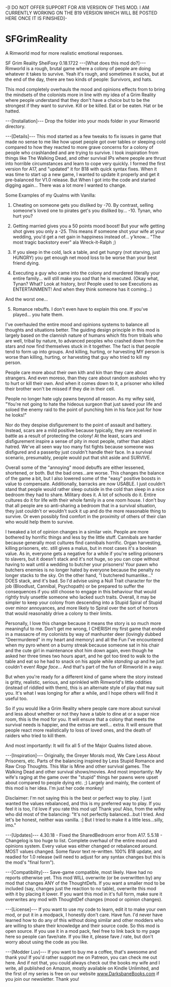 -[I DO NOT OFFER SUPPORT FOR A18 VERSION OF THIS MOD. I AM CURRENTLY WORKING ON THE B19 VERSION WHICH WILL BE POSTED HERE ONCE IT IS FINISHED]-


# SFGrimReality
A Rimworld mod for more realistic emotional responses.
<?xml version="1.0" encoding="utf-8"?>
<ModMetaData>
  <name>SF Grim Reality</name>
  <author>SheiFoxy</author>
  <targetVersion>0.18.1722</targetVersion>
  <description>
  ---[What does this mod do?]---
  Rimworld is a rough, brutal game where a colony of people are doing whatever it takes to survive. Yeah it's rough, and sometimes it sucks, but at the end of the day, there are two kinds of people: Survivors, and hats.
  
  This mod completely overhauls the mood and opinions effects from to bring the mindsets of the colonists more in line with my idea of a Grim Reality where people understand that they don't have a choice but to be the strongest if they want to survive. Kill or be killed. Eat or be eaten. Hat or be hatted.
  
  ---[Installation]---
  Drop the folder into your mods folder in your Rimworld directory.
  
  
  ---[Details]---
  This mod started as a few tweaks to fix issues in game that made no sense to me like how upset people got over tables or sleeping cold compared to how they reacted to more grave concerns for a colony of people who crashlanded and are trying to survive. I took inspiration from things like The Walking Dead, and other survival IPs where people are thrust into horrible circumstances and learn to cope very quickly. I formed the first version for A17, and "updated" it for B18 with quick syntax fixes. When it was time to start up a new game, I wanted to update it properly and get it pre-balanced for V1.0 release. But When I got into the code and started digging again... There was a lot more I wanted to change.
  
  Some Examples of my Qualms with Vanilla:
  
  1. Cheating on someone gets you disliked by -70. 
  By contrast, selling someone's loved one to pirates get's you disliked by... -10.
  Tynan, who hurt you?
  
  2. Getting married gives you a 50 points mood boost!
  But your wife getting shot gives you only a -25.
  This means if someone shot your wife at your wedding, you'd get a net gain in happiness instead of... y'know... "The most tragic backstory ever" ala Wreck-it-Ralph ;)
  
  3. If you sleep in the cold, lack a table, and get hungry (not starving, just HUNGRY) you get enough net mood loss to be worse than your best friend dying. 
  
  4. Executing a guy who came into the colony and murdered literally your entire family... will still make you *sad* that he is executed. (Okay what, Tynan? What? Look at history, bro! People used to see Executions as ENTERTAINMENT! And when they think someone has it coming...)
  
  And the worst one...
  
  5. Romance rebuffs. I don't even have to explain this one. If you've played... you hate them.
  
  I've overhauled the entire mood and opinions systems to balance all thoughts and situations better. The guiding design principle in this mod is largely based on the clannish nature of humans which fits from tribals who are well, tribal by nature, to advanced peoples who crashed down from the stars and now find themselves stuck in it together. The fact is that people tend to form up into groups. And killing, hurting, or harvesting MY person is worse than killing, hurting, or harvesting that guy who tried to kill my person. 
  
  People care more about their own kith and kin than they care about strangers. And even moreso, than they care about random assholes who try to hurt or kill their own. And when it comes down to it, a prisoner who killed their brother won't be missed if they die in their cell.
 
   People no longer hate ugly pawns beyond all reason. As my wifey said, "You're not going to hate the hideous surgeon that just saved your life and soloed the enemy raid to the point of punching him in his face just for how he looks!"
  
  Nor do they despise disfigurement to the point of assault and battery. Instead, scars are a mild positive because typically, they are received in battle as a result of protecting the colony! At the least, scars and disfigurement inspire a sense of pity in most people, rather than abject hatred. We've all seen way too many fist fights because someone was disfigured and a passerby just couldn't handle their face. In a survival scenario, presumably, people would put that shit aside and SURVIVE.
 
  Overall some of the "annoying" mood debuffs are either lessened, shortened, or both. But the bad ones...are worse.
  This changes the balance of the game a bit, but I also lowered some of the "easy" positive boosts in value to compensate. Additionally, barracks are now USABLE. I just couldn't stand that people would rather sleep outside in the cold than sleep in a nice bedroom they had to share. Military does it. A lot of schools do it. Entire cultures do it for life with their whole family in a one room house. I don't buy that all people are so anti-sharing a bedroom that in a survival situation, they just couldn't or wouldn't suck it up and do the more reasonable thing to survive. Or even possibly find comfort in the proximity of others of their clan who would help them to survive.
  
  I tweaked a lot of opinion changes in a similar vein. People are more bothered by horrific things and less by the little stuff. Cannibals are harder because generally most cultures find cannibals horrific. Organ harvesting, killing prisoners, etc. still gives a malus, but in most cases it's a boolean value. As in, everyone gets a negative for a while if you're selling prisoners to slavers, but it doesn't stack and it's not huge, so you can cope without having to wait until a wedding to butcher your prisoners! Your pawn who butchers enemies is no longer hated by everyone because the penalty no longer stacks to the sky. On the other hand, "I butchered humanlike..." DOES stack, and it's bad. So I'd advise using a Null Trait character for the job (Bloodlust, Cannibal, Psychopath) or be prepared to suffer the consequences if you still choose to engage in this behaviour that would rightly truly unsettle someone who lacked such traits. Overall, it may be simpler to keep your colony from descending into a Stupid Spiral of Stupid over minor annoyances, and more likely to Spiral over the sort of horrors that would reasonably drive a colony to their limits.
  
  Personally, I love this change because it means the story is so much more meaningful to me. Don't get me wrong, I CHERISH my first game that ended in a massacre of my colonists by way of manhunter deer (lovingly dubbed "Deermurdered" in my heart and memory) and all the Fun I've encountered when my pyro whent on a burny streak because someone sat in his chair and the cute girl in maintenance shot him down again, even though he asked her three times two hours apart, and he got too tired to walk to the table and eat so he had to snack on his apple while *standing up* and he just couldn't even! *Rage face*... And that's part of the fun of Rimworld in a way. 
  
  But when you're ready for a different kind of game where the story instead is gritty, realistic, serious, and sprinkled with Rimworld's little oddities (instead of riddled with them), this is an alternate style of play that may suit you. It's what I was longing for after a while, and I hope others will find it useful too.
 
  
  So if you would like a Grim Reality where people care more about survival and less about whether or not they have a table to dine at or a super nice room, this is the mod for you. It will ensure that a colony that meets the survival needs is happier, and the extras are well... extra. It will ensure that people react more realistically to loss of loved ones, and the death of raiders who tried to kill them.
  
  And most importantly: It will fix all 5 of the Major Qualms listed above.
  
  
  ---[Inspiration]---
 Originally, the Greyer Morals mod, We Care Less About Prisoners, etc. Parts of the balancing inspired by Less Stupid Romance and Raw Crop Thoughts. This War is Mine and other survival games. The Walking Dead and other survival shows/movies. And most importantly: My wife's raging at the game over the "stupid" things her pawns were upset about compared to people dying etc. ;) Largely and mainly, the content of this mod is her idea. I'm just her code monkey!

Disclaimer: I'm not saying this is the best or perfect way to play. I just wanted the values rebalanced, and this is my preferred way to play. If you feel it is too, I'd love if you rate this mod up! Thank you!
Also, from the wifey who did most of the balancing: "It's not perfectly balanced...but I tried. And let's be honest, neither was vanilla. :] But I tried to make it a little less...silly, imo."
  
  ---[Updates]---
  4.30.18 - Fixed the SharedBedroom error from A17. 
  5.5.18 - Changelog is too huge to list. Complete overhaul of the entire mood and opinions system. Every value was either changed or rebalanced around. MOST values changed. Some flavor text re-written. 100% B18 update, and readied for 1.0 release (will need to adjust for any syntax changes but this is the mod's "final form").
  
  ---[Compatibility]---
  Save-game compatible, most likely. Have had no reports otherwise yet.
  This mod WILL overwrite (or be overwritten by) any mod that changes ANY of the ThoughtDefs. If you want a smaller mod to be included (say, changes just the reaction to no table), overwrite this mod with it by placing it lower. If you want this mod in it's full form, make sure it overwrites any mod with ThoughtDef changes (mood or opinion changes).
  
  ---[License]---
  If you want to use my code to learn, edit it to make your own mod, or put it in a modpack, I honestly don't care. Have fun. I'd never have learned how to do any of this without doing similar and other modders who are willing to share their knowledge and their source code. So this mod is open source. If you use it in a mod pack, feel free to link back to my page here so people can fave/rate. If you like it, please fave / rate, but don't worry about using the code as you like.
  
  ---[Modder Luv]---
  If you want to buy me a coffee, that's awesome and thank you!
  If you'd rather support me on Patreon, you can check me out here. 
  And if not that, you could always check out the books my wife and I write, all published on Amazon, mostly available on Kindle Unlimited, and the first of my series is free on our website www.DarksbaneBooks.com if you join our newsletter.
  Thank you!
  
</description>
</ModMetaData>
